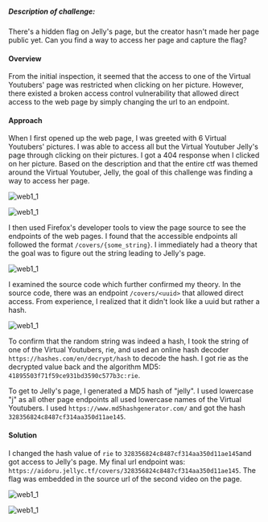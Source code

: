 ##### Description of challenge:
There's a hidden flag on Jelly's page, but the creator hasn't made her page public yet. Can you find a way to access her page and capture the flag?

#### Overview

From the initial inspection, it seemed that the access to one of the Virtual Youtubers' page was restricted when clicking on her picture. However, there existed a broken access control vulnerability that allowed direct access to the web page by simply changing the url to an endpoint.


#### Approach

When I first opened up the web page, I was greeted with 6 Virtual Youtubers' pictures. I was able to access all but the Virtual Youtuber Jelly's page through clicking on their pictures. I got a 404 response when I clicked on her picture. Based on the description and that the entire ctf was themed around the Virtual Youtuber, Jelly, the goal of this challenge was finding a way to access her page.

![web1_1](/images/jelly3_1.png)

![web1_1](/images/jelly3_2.png)

I then used Firefox's developer tools to view the page source to see the endpoints of the web pages. I found that the accessible endpoints all followed the format `/covers/{some_string}`. I immediately had a theory that the goal was to figure out the string leading to Jelly's page. 

![web1_1](/images/jelly3_4.png)

I examined the source code which further confirmed my theory. In the source code, there was an endpoint `/covers/<uuid>` that allowed direct access. From experience, I realized that it didn't look like a uuid but rather a hash.

![web1_1](/images/jelly3_3.png)

To confirm that the random string was indeed a hash, I took the string of one of the Virtual Youtubers, rie, and used an online hash decoder `https://hashes.com/en/decrypt/hash` to decode the hash. I got rie as the decrypted value back and the algorithm MD5: `41895503f71f59ce931bd3590c577b3c:rie`.

To get to Jelly's page, I generated a MD5 hash of "jelly". I used lowercase "j" as all other page endpoints all used lowercase names of the Virtual Youtubers. I used `https://www.md5hashgenerator.com/` and got the hash `328356824c8487cf314aa350d11ae145`.


#### Solution

I changed the hash value of `rie` to `328356824c8487cf314aa350d11ae145`and got access to Jelly's page. My final url endpoint was: `https://aidoru.jellyc.tf/covers/328356824c8487cf314aa350d11ae145`. The flag was embedded in the source url of the second video on the page.

![web1_1](/images/jelly3_5.png)

![web1_1](/images/jelly3_6.png)





